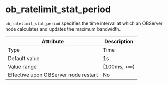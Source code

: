 # ob_ratelimit_stat_period


`ob_ratelimit_stat_period` specifies the time interval at which an OBServer node calculates and updates the maximum bandwidth.


| Attribute | Description |
|------------------|-------------|
| Type | Time |
| Default value | 1s |
| Value range | \[100ms, +∞) |
| Effective upon OBServer node restart | No |


